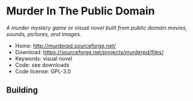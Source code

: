 # Murder In The Public Domain

_A murder mystery game or visual novel built from public domain movies, sounds, pictures, and images._

- Home: http://murderpd.sourceforge.net/
- Download: https://sourceforge.net/projects/murderpd/files/
- Keywords: visual novel
- Code: see downloads
- Code license: GPL-3.0

## Building


